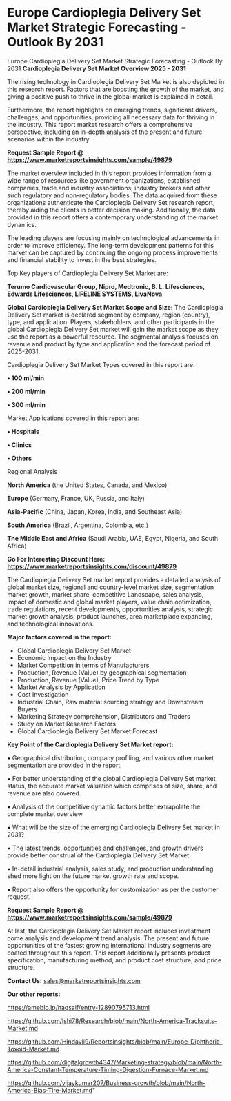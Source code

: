 # Europe Cardioplegia Delivery Set Market Strategic Forecasting - Outlook By 2031
Europe Cardioplegia Delivery Set Market Strategic Forecasting - Outlook By 2031
<Strong> Cardioplegia Delivery Set Market Overview 2025 - 2031</strong>

The rising technology in Cardioplegia Delivery Set Market is also depicted in this research report. Factors that are boosting the growth of the market, and giving a positive push to thrive in the global market is explained in detail.

Furthermore, the report highlights on emerging trends, significant drivers, challenges, and opportunities, providing all necessary data for thriving in the industry. This report market research offers a comprehensive perspective, including an in-depth analysis of the present and future scenarios within the industry.

<strong>Request Sample Report @ <a href=https://www.marketreportsinsights.com/sample/49879>https://www.marketreportsinsights.com/sample/49879</a></strong>

The market overview included in this report provides information from a wide range of resources like government organizations, established companies, trade and industry associations, industry brokers and other such regulatory and non-regulatory bodies. The data acquired from these organizations authenticate the Cardioplegia Delivery Set research report, thereby aiding the clients in better decision making. Additionally, the data provided in this report offers a contemporary understanding of the market dynamics.

The leading players are focusing mainly on technological advancements in order to improve efficiency. The long-term development patterns for this market can be captured by continuing the ongoing process improvements and financial stability to invest in the best strategies.

Top Key players of Cardioplegia Delivery Set Market are:

<strong>Terumo Cardiovascular Group, Nipro, Medtronic, B. L. Lifesciences, Edwards Lifesciences, LIFELINE SYSTEMS, LivaNova</strong>

<strong><b>Global Cardioplegia Delivery Set Market Scope and Size:</b></strong>
The Cardioplegia Delivery Set market is declared segment by company, region (country), type, and application. Players, stakeholders, and other participants in the global Cardioplegia Delivery Set market will gain the market scope as they use the report as a powerful resource. The segmental analysis focuses on revenue and product by type and application and the forecast period of 2025-2031.

Cardioplegia Delivery Set Market Types covered in this report are:

<strong>•  100 ml/min

•  200 ml/min

•  300 ml/min</strong>

Market Applications covered in this report are:

<strong>•  Hospitals

•  Clinics

•  Others</strong> 

Regional Analysis

<strong>North America</strong> (the United States, Canada, and Mexico)

<strong>Europe</strong> (Germany, France, UK, Russia, and Italy)

<strong>Asia-Pacific</strong> (China, Japan, Korea, India, and Southeast Asia)

<strong>South America</strong> (Brazil, Argentina, Colombia, etc.)

<strong>The Middle East and Africa</strong> (Saudi Arabia, UAE, Egypt, Nigeria, and South Africa)

<strong>Go For Interesting Discount Here: <a href=https://www.marketreportsinsights.com/discount/49879>https://www.marketreportsinsights.com/discount/49879</a></strong>

The Cardioplegia Delivery Set market report provides a detailed analysis of global market size, regional and country-level market size, segmentation market growth, market share, competitive Landscape, sales analysis, impact of domestic and global market players, value chain optimization, trade regulations, recent developments, opportunities analysis, strategic market growth analysis, product launches, area marketplace expanding, and technological innovations.

<strong><b>Major factors covered in the report:</b></strong>
<ul>
  <li>Global Cardioplegia Delivery Set Market </li>
  <li>Economic Impact on the Industry</li>
  <li>Market Competition in terms of Manufacturers</li>
  <li>Production, Revenue (Value) by geographical segmentation</li>
  <li>Production, Revenue (Value), Price Trend by Type</li>
  <li>Market Analysis by Application</li>
  <li>Cost Investigation</li>
  <li>Industrial Chain, Raw material sourcing strategy and Downstream Buyers</li>
  <li>Marketing Strategy comprehension, Distributors and Traders</li>
  <li>Study on Market Research Factors</li>
  <li>Global Cardioplegia Delivery Set Market Forecast</li>
</ul>

<strong><b>Key Point of the Cardioplegia Delivery Set Market report:</b></strong>

• Geographical distribution, company profiling, and various other market segmentation are provided in the report.

• For better understanding of the global Cardioplegia Delivery Set market status, the accurate market valuation which comprises of size, share, and revenue are also covered.

• Analysis of the competitive dynamic factors better extrapolate the complete market overview

• What will be the size of the emerging Cardioplegia Delivery Set market in 2031?

• The latest trends, opportunities and challenges, and growth drivers provide better construal of the Cardioplegia Delivery Set Market.

• In-detail industrial analysis, sales study, and production understanding shed more light on the future market growth rate and scope.

• Report also offers the opportunity for customization as per the customer request.

<strong>Request Sample Report @ <a href=https://www.marketreportsinsights.com/sample/49879>https://www.marketreportsinsights.com/sample/49879</a></strong>

At last, the Cardioplegia Delivery Set Market report includes investment come analysis and development trend analysis. The present and future opportunities of the fastest growing international industry segments are coated throughout this report. This report additionally presents product specification, manufacturing method, and product cost structure, and price structure.

<strong>Contact Us:</strong>
sales@marketreportsinsights.com

<strong>Our other reports:</strong>

<a href=https://ameblo.jp/haqsaif/entry-12890795713.html>https://ameblo.jp/haqsaif/entry-12890795713.html</a>

<a href=https://github.com/Ishi78/Research/blob/main/North-America-Tracksuits-Market.md>https://github.com/Ishi78/Research/blob/main/North-America-Tracksuits-Market.md</a>

<a href=https://github.com/Hindavii9/Reportsinsights/blob/main/Europe-Diphtheria-Toxoid-Market.md>https://github.com/Hindavii9/Reportsinsights/blob/main/Europe-Diphtheria-Toxoid-Market.md</a>

<a href=https://github.com/digitalgrowth4347/Marketing-strategy/blob/main/North-America-Constant-Temperature-Timing-Digestion-Furnace-Market.md>https://github.com/digitalgrowth4347/Marketing-strategy/blob/main/North-America-Constant-Temperature-Timing-Digestion-Furnace-Market.md</a>

<a href=https://github.com/vijaykumar207/Business-growth/blob/main/North-America-Bias-Tire-Market.md>https://github.com/vijaykumar207/Business-growth/blob/main/North-America-Bias-Tire-Market.md</a>"
